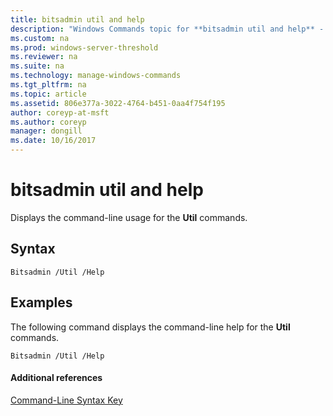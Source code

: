 ```yaml
---
title: bitsadmin util and help
description: "Windows Commands topic for **bitsadmin util and help** - Displays the command-line usage for the **Util** commands."
ms.custom: na
ms.prod: windows-server-threshold
ms.reviewer: na
ms.suite: na
ms.technology: manage-windows-commands
ms.tgt_pltfrm: na
ms.topic: article
ms.assetid: 806e377a-3022-4764-b451-0aa4f754f195
author: coreyp-at-msft
ms.author: coreyp
manager: dongill
ms.date: 10/16/2017
---
```


# bitsadmin util and help



Displays the command-line usage for the **Util** commands.

## Syntax

```
Bitsadmin /Util /Help 
```

## <a name="BKMK_examples"></a>Examples

The following command displays the command-line help for the **Util** commands.
```
Bitsadmin /Util /Help
```

#### Additional references

[Command-Line Syntax Key](command-line-syntax-key.md)